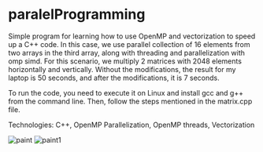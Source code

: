 # paralelProgramming
Simple program for learning how to use OpenMP and vectorization to speed up a C++ code.
In this case, we use parallel collection of 16 elements from two arrays in the third array, along with threading and parallelization with omp simd. For this scenario, we multiply 2 matrices with 2048 elements horizontally and vertically. Without the modifications, the result for my laptop is 50 seconds, and after the modifications, it is 7 seconds.

To run the code, you need to execute it on Linux and install gcc and g++ from the command line. Then, follow the steps mentioned in the matrix.cpp file.

Technologies: C++, OpenMP Parallelization, OpenMP threads, Vectorization

![paint](https://github.com/EvgeniyKrastev/paralelProgramming/assets/65820929/4a490330-54d6-499f-955a-d064491a1184)
![paint1](https://github.com/EvgeniyKrastev/paralelProgramming/assets/65820929/83872007-de74-4e7d-95a9-bd4aae233427)
